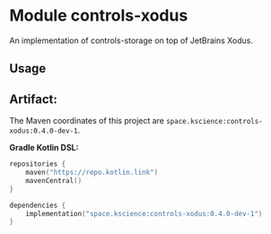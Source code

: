 # Module controls-xodus

An implementation of controls-storage on top of JetBrains Xodus.

## Usage

## Artifact:

The Maven coordinates of this project are `space.kscience:controls-xodus:0.4.0-dev-1`.

**Gradle Kotlin DSL:**
```kotlin
repositories {
    maven("https://repo.kotlin.link")
    mavenCentral()
}

dependencies {
    implementation("space.kscience:controls-xodus:0.4.0-dev-1")
}
```
